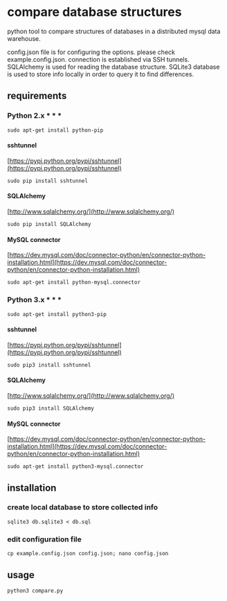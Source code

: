 # compare database structures
python tool to compare structures of databases in a distributed mysql data warehouse.

config.json file is for configuring the options. please check example.config.json. connection is established via SSH tunnels. SQLAlchemy is used for reading the database structure. SQLite3 database is used to store info locally in order to query it to find differences.

## requirements

### Python 2.x * * *

`sudo apt-get install python-pip`

#### sshtunnel
[https://pypi.python.org/pypi/sshtunnel](https://pypi.python.org/pypi/sshtunnel)

`sudo pip install sshtunnel`

#### SQLAlchemy
[http://www.sqlalchemy.org/](http://www.sqlalchemy.org/)

`sudo pip install SQLAlchemy`

#### MySQL connector
[https://dev.mysql.com/doc/connector-python/en/connector-python-installation.html](https://dev.mysql.com/doc/connector-python/en/connector-python-installation.html)

`sudo apt-get install python-mysql.connector`

### Python 3.x * * *
`sudo apt-get install python3-pip`

#### sshtunnel
[https://pypi.python.org/pypi/sshtunnel](https://pypi.python.org/pypi/sshtunnel)

`sudo pip3 install sshtunnel`

#### SQLAlchemy
[http://www.sqlalchemy.org/](http://www.sqlalchemy.org/)

`sudo pip3 install SQLAlchemy`

#### MySQL connector
[https://dev.mysql.com/doc/connector-python/en/connector-python-installation.html](https://dev.mysql.com/doc/connector-python/en/connector-python-installation.html)

`sudo apt-get install python3-mysql.connector`

## installation

### create local database to store collected info

`sqlite3 db.sqlite3 < db.sql`

### edit configuration file

`cp example.config.json config.json; nano config.json`

## usage

`python3 compare.py`


